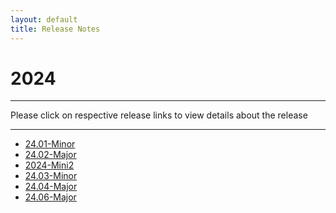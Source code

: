 ```yaml
---
layout: default
title: Release Notes
---
```


# 2024

* * *

Please click on respective release links to view details about the release

* * *

- [24.01-Minor](./24.01.html)
- [24.02-Major](./24.02.html)
- [2024-Mini2](./2024-Mini2.html)
- [24.03-Minor](./24.03.html)
- [24.04-Major](./24.04.html)
- [24.06-Major](./24.06.html)
